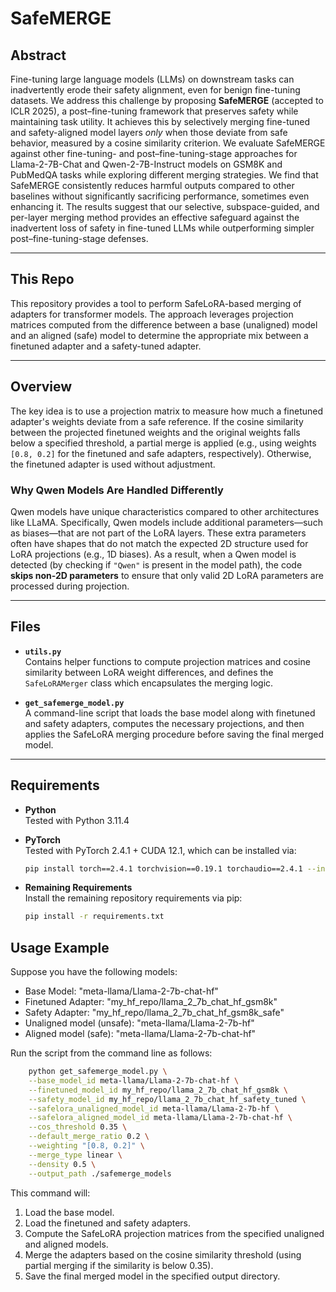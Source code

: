 # SafeMERGE

## Abstract
Fine-tuning large language models (LLMs) on downstream tasks can inadvertently erode their safety alignment, even for benign fine-tuning datasets. We address this challenge by proposing **SafeMERGE** (accepted to ICLR 2025), a post–fine-tuning framework that preserves safety while maintaining task utility. It achieves this by selectively merging fine-tuned and safety-aligned model layers *only* when those deviate from safe behavior, measured by a cosine similarity criterion. We evaluate SafeMERGE against other fine-tuning- and post–fine-tuning-stage approaches for Llama-2-7B-Chat and Qwen-2-7B-Instruct models on GSM8K and PubMedQA tasks while exploring different merging strategies. We find that SafeMERGE consistently reduces harmful outputs compared to other baselines without significantly sacrificing performance, sometimes even enhancing it. The results suggest that our selective, subspace-guided, and per-layer merging method provides an effective safeguard against the inadvertent loss of safety in fine-tuned LLMs while outperforming simpler post–fine-tuning-stage defenses.

---

## This Repo
This repository provides a tool to perform SafeLoRA-based merging of adapters for transformer models. The approach leverages projection matrices computed from the difference between a base (unaligned) model and an aligned (safe) model to determine the appropriate mix between a finetuned adapter and a safety-tuned adapter.

---

## Overview
The key idea is to use a projection matrix to measure how much a finetuned adapter's weights deviate from a safe reference. If the cosine similarity between the projected finetuned weights and the original weights falls below a specified threshold, a partial merge is applied (e.g., using weights `[0.8, 0.2]` for the finetuned and safe adapters, respectively). Otherwise, the finetuned adapter is used without adjustment.

### Why Qwen Models Are Handled Differently
Qwen models have unique characteristics compared to other architectures like LLaMA. Specifically, Qwen models include additional parameters—such as biases—that are not part of the LoRA layers. These extra parameters often have shapes that do not match the expected 2D structure used for LoRA projections (e.g., 1D biases). As a result, when a Qwen model is detected (by checking if `"Qwen"` is present in the model path), the code **skips non-2D parameters** to ensure that only valid 2D LoRA parameters are processed during projection.

---

## Files
- **`utils.py`**  
  Contains helper functions to compute projection matrices and cosine similarity between LoRA weight differences, and defines the `SafeLoRAMerger` class which encapsulates the merging logic.

- **`get_safemerge_model.py`**  
  A command-line script that loads the base model along with finetuned and safety adapters, computes the necessary projections, and then applies the SafeLoRA merging procedure before saving the final merged model.

---

## Requirements

- **Python**  
  Tested with Python 3.11.4

- **PyTorch**  
  Tested with PyTorch 2.4.1 + CUDA 12.1, which can be installed via:
  ```bash
  pip install torch==2.4.1 torchvision==0.19.1 torchaudio==2.4.1 --index-url https://download.pytorch.org/whl/cu121

- **Remaining Requirements**  
  Install the remaining repository requirements via pip:
  ```bash
  pip install -r requirements.txt


## Usage Example
Suppose you have the following models:
- Base Model: "meta-llama/Llama-2-7b-chat-hf"
- Finetuned Adapter: "my_hf_repo/llama_2_7b_chat_hf_gsm8k"
- Safety Adapter: "my_hf_repo/llama_2_7b_chat_hf_gsm8k_safe"
- Unaligned model (unsafe): "meta-llama/Llama-2-7b-hf"
- Aligned model (safe): "meta-llama/Llama-2-7b-chat-hf"

Run the script from the command line as follows:
```bash
    python get_safemerge_model.py \
    --base_model_id meta-llama/Llama-2-7b-chat-hf \
    --finetuned_model_id my_hf_repo/llama_2_7b_chat_hf_gsm8k \
    --safety_model_id my_hf_repo/llama_2_7b_chat_hf_safety_tuned \
    --safelora_unaligned_model_id meta-llama/Llama-2-7b-hf \
    --safelora_aligned_model_id meta-llama/Llama-2-7b-chat-hf \
    --cos_threshold 0.35 \
    --default_merge_ratio 0.2 \
    --weighting "[0.8, 0.2]" \
    --merge_type linear \
    --density 0.5 \
    --output_path ./safemerge_models
```

This command will:
1. Load the base model.
2. Load the finetuned and safety adapters. 
3. Compute the SafeLoRA projection matrices from the specified unaligned and aligned models.
4. Merge the adapters based on the cosine similarity threshold (using partial merging if the similarity is below 0.35).
5. Save the final merged model in the specified output directory.
